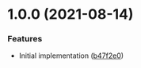 # 1.0.0 (2021-08-14)


### Features

* Initial implementation ([b47f2e0](https://github.com/cbsinteractive/check-branch-name-action/commit/b47f2e03323e94423fac69da398428c5a9600cba))
